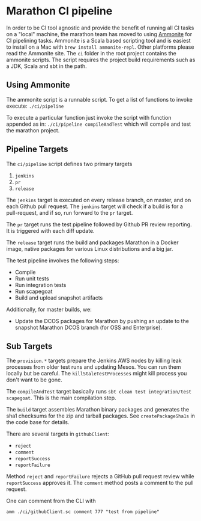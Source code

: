 # Marathon CI pipeline

In order to be CI tool agnostic and provide the benefit of running all CI tasks
on a "local" machine, the marathon team has moved to using [Ammonite](http://www.lihaoyi.com/Ammonite/)
for CI pipelining tasks.   Ammonite is a Scala based scripting tool and is
easiest to install on a Mac with `brew install ammonite-repl`.  Other platforms
please read the Ammonite site.   The `ci` folder in the root project contains
the ammonite scripts.   The script requires the project build requirements such
as a JDK, Scala and sbt in the path.


## Using Ammonite

The ammonite script is a runnable script.  To get a list of functions to invoke execute: `./ci/pipeline`

To execute a particular function just invoke the script with function appended as in:
`./ci/pipeline compileAndTest` which will compile and test the marathon project.

## Pipeline Targets

The `ci/pipeline` script defines two primary targets

1. `jenkins`
2. `pr`
3. `release`

The `jenkins` target is executed on every release branch, on master, and on each Github pull request. The `jenkins`
target will check if a build is for a pull-request, and if so, run forward to the `pr` target.

The `pr` target runs the test pipeline followed by Github PR review reporting. It is triggered with each diff
update.

The `release` target runs the build and packages Marathon in a Docker image,
native packages for various Linux distributions and a big jar.

The test pipeline involves the following steps:

* Compile
* Run unit tests
* Run integration tests
* Run scapegoat
* Build and upload snapshot artifacts

Additionally, for master builds, we:

* Update the DCOS packages for Marathon by pushing an update to the snapshot Marathon DCOS branch (for OSS and
  Enterprise).

## Sub Targets

The `provision.*` targets prepare the Jenkins AWS nodes by killing leak
processes from older test runs and updating Mesos. You can run them locally but
be careful. The `killStaleTestProcesses` might kill process you don't want to be
gone.

The `compileAndTest` target basically runs `sbt clean test integration/test
scapegoat`. This is the main compilation step.

The `build` target assembles Marathon binary packages and generates the
sha1 checksums for the zip and tarball packages. See `createPackageSha1s` in the
code base for details.

There are several targets in `githubClient`:

  * `reject`
  * `comment`
  * `reportSuccess`
  * `reportFailure`

Method `reject` and `reportFailure` rejects a GitHub pull request review while `reportSuccess` approves it.
The `comment` method posts a comment to the pull request.

One can comment from the CLI with
```
amm ./ci/githubClient.sc comment 777 "test from pipeline"
```
